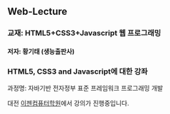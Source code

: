 ## Web-Lecture

### 교재: HTML5+CSS3+Javascript 웹 프로그래밍
#### 저자: 황기태 (생능출판사)

### HTML5, CSS3 and Javascript에 대한 강좌

과정명: 자바기반 전자정부 표준 프레임워크 프로그래밍 개발

대전 [이젠컴퓨터학원](http://dj.ezenac.co.kr/)에서 강의가 진행중입니다.
